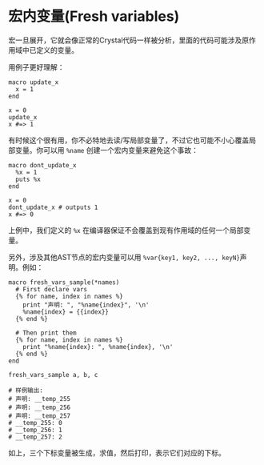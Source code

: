 # 宏内变量(Fresh variables)

宏一旦展开，它就会像正常的Crystal代码一样被分析，里面的代码可能涉及原作用域中已定义的变量。

用例子更好理解：

```crystal
macro update_x
  x = 1
end

x = 0
update_x
x #=> 1
```

有时候这个很有用，你不必特地去读/写局部变量了，不过它也可能不小心覆盖局部变量。你可以用 `%name` 创建一个宏内变量来避免这个事故：

```crystal
macro dont_update_x
  %x = 1
  puts %x
end

x = 0
dont_update_x # outputs 1
x #=> 0
```

上例中，我们定义的 `%x` 在编译器保证不会覆盖到现有作用域的任何一个局部变量。

另外，涉及其他AST节点的宏内变量可以用 `%var{key1, key2, ..., keyN}`声明。例如：

```crystal
macro fresh_vars_sample(*names)
  # First declare vars
  {% for name, index in names %}
    print "声明: ", "%name{index}", '\n'
    %name{index} = {{index}}
  {% end %}

  # Then print them
  {% for name, index in names %}
    print "%name{index}: ", %name{index}, '\n'
  {% end %}
end

fresh_vars_sample a, b, c

# 样例输出:
# 声明: __temp_255
# 声明: __temp_256
# 声明: __temp_257
# __temp_255: 0
# __temp_256: 1
# __temp_257: 2
```

如上，三个下标变量被生成，求值，然后打印，表示它们对应的下标。
